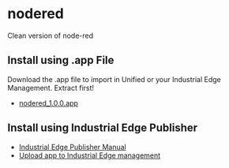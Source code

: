 # nodered
Clean version of node-red

## Install using .app File
Download the .app file to import in Unified or your Industrial Edge Management. Extract first!
- [nodered_1.0.0.app](https://github.com/industrial-edge-nl/nodered/blob/main/files/nodered_1.0.0.app.7z)

## Install using Industrial Edge Publisher
- [Industrial Edge Publisher Manual](https://support.industry.siemens.com/cs/document/109810456/industrial-edge-app-publisher-operation-04-22?dti=0&dl=en&lc=nl-NL)
- [Upload app to Industrial Edge management](https://github.com/industrial-edge/upload-app-to-industrial-edge-management)
